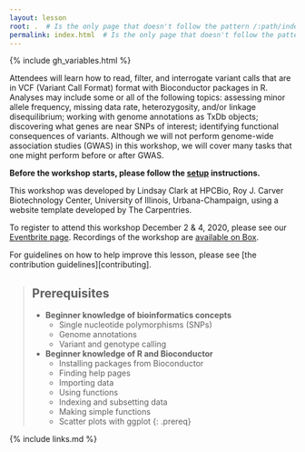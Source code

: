 ```yaml
---
layout: lesson
root: .  # Is the only page that doesn't follow the pattern /:path/index.html
permalink: index.html  # Is the only page that doesn't follow the pattern /:path/index.html
---
```


{% include gh_variables.html %}

Attendees will learn how to read, filter, and interrogate variant calls that are in VCF (Variant Call Format) format with Bioconductor packages in R. Analyses may include some or all of the following topics: assessing minor allele frequency, missing data rate, heterozygosity, and/or linkage disequilibrium; working with genome annotations as TxDb objects; discovering what genes are near SNPs of interest; identifying functional consequences of variants.  Although we will not perform genome-wide association studies (GWAS) in this workshop, we will cover many tasks that one might perform before or after GWAS.

**Before the workshop starts, please follow the [setup](setup.md) instructions.**

This workshop was developed by Lindsay Clark at HPCBio, Roy J. Carver
Biotechnology Center, University of Illinois, Urbana-Champaign, using a
website template developed by The Carpentries.

To register to attend this workshop December 2 & 4, 2020, please see our
[Eventbrite page](https://www.eventbrite.com/e/advanced-r-variant-analysis-fall-2020-registration-129018819763).
Recordings of the workshop are [available on Box](https://uofi.box.com/s/ztwlcx0ky04n8scap12vbi4r6hsspb1k).

For guidelines on how to help improve this lesson,
please see [the contribution guidelines][contributing].

> ## Prerequisites
>
> * **Beginner knowledge of bioinformatics concepts**
>   - Single nucleotide polymorphisms (SNPs)
>   - Genome annotations
>   - Variant and genotype calling
> * **Beginner knowledge of R and Bioconductor**
>   - Installing packages from Bioconductor
>   - Finding help pages
>   - Importing data
>   - Using functions
>   - Indexing and subsetting data
>   - Making simple functions
>   - Scatter plots with ggplot
{: .prereq}



{% include links.md %}
